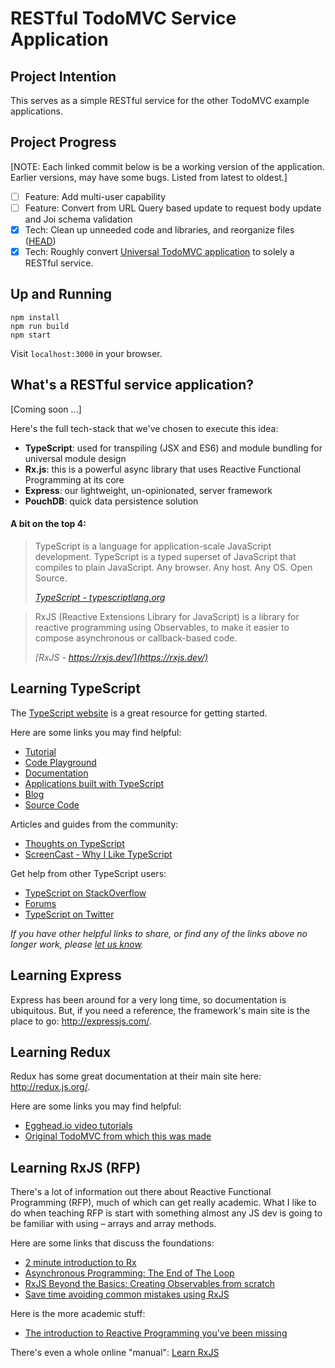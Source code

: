 # RESTful TodoMVC Service Application

## Project Intention

This serves as a simple RESTful service for the other TodoMVC example applications.

## Project Progress

[NOTE: Each linked commit below is be a working version of the application. Earlier versions, may have some bugs. Listed from latest to oldest.]

- [ ] Feature: Add multi-user capability
- [ ] Feature: Convert from URL Query based update to request body update and Joi schema validation
- [x] Tech: Clean up unneeded code and libraries, and reorganize files ([HEAD](https://github.com/cerebralideas/todomvc-server-rest-typescript))
- [x] Tech: Roughly convert [Universal TodoMVC application](https://github.com/cerebralideas/todomvc-universal-react-pouchdb) to solely a RESTful service.

## Up and Running

```
npm install
npm run build
npm start
```

Visit `localhost:3000` in your browser.

## What's a RESTful service application?

[Coming soon ...]

Here's the full tech-stack that we've chosen to execute this idea:

- **TypeScript**: used for transpiling (JSX and ES6) and module bundling for universal module design
- **Rx.js**: this is a powerful async library that uses Reactive Functional Programming at its core
- **Express**: our lightweight, un-opinionated, server framework
- **PouchDB**: quick data persistence solution

#### A bit on the top 4:

> TypeScript is a language for application-scale JavaScript development. TypeScript is a typed superset of JavaScript that compiles to plain JavaScript. Any browser. Any host. Any OS. Open Source.
>
> _[TypeScript - typescriptlang.org](http://typescriptlang.org)_

> RxJS (Reactive Extensions Library for JavaScript) is a library for reactive programming using Observables, to make it easier to compose asynchronous or callback-based code.
>
> _[RxJS - https://rxjs.dev/](https://rxjs.dev/)_

## Learning TypeScript

The [TypeScript website](http://typescriptlang.org) is a great resource for getting started.

Here are some links you may find helpful:

- [Tutorial](http://www.typescriptlang.org/Tutorial)
- [Code Playground](http://www.typescriptlang.org/Playground)
- [Documentation](https://github.com/Microsoft/TypeScript/wiki)
- [Applications built with TypeScript](http://www.typescriptlang.org/Samples)
- [Blog](http://blogs.msdn.com/b/typescript)
- [Source Code](https://github.com/Microsoft/TypeScript)

Articles and guides from the community:

- [Thoughts on TypeScript](http://www.nczonline.net/blog/2012/10/04/thoughts-on-typescript)
- [ScreenCast - Why I Like TypeScript](http://www.leebrimelow.com/why-i-like-typescripts)

Get help from other TypeScript users:

- [TypeScript on StackOverflow](http://stackoverflow.com/questions/tagged/typescript)
- [Forums](https://github.com/Microsoft/TypeScript/issues)
- [TypeScript on Twitter](http://twitter.com/typescriptlang)

_If you have other helpful links to share, or find any of the links above no longer work, please [let us know](https://github.com/tastejs/todomvc/issues)._

## Learning Express

Express has been around for a very long time, so documentation is ubiquitous. But, if you need a reference, the framework's main site is the place to go: http://expressjs.com/.

## Learning Redux

Redux has some great documentation at their main site here: http://redux.js.org/.

Here are some links you may find helpful:

- [Egghead.io video tutorials](https://egghead.io/series/getting-started-with-redux)
- [Original TodoMVC from which this was made](https://github.com/reactjs/redux/tree/master/examples/todomvc)

## Learning RxJS (RFP)

There's a lot of information out there about Reactive Functional Programming (RFP), much of which can get really academic. What I like to do when teaching RFP is start with something almost any JS dev is going to be familiar with using &ndash; arrays and array methods.

Here are some links that discuss the foundations:

- [2 minute introduction to Rx](https://medium.com/@andrestaltz/2-minute-introduction-to-rx-24c8ca793877)
- [Asynchronous Programming: The End of The Loop](https://egghead.io/courses/asynchronous-programming-the-end-of-the-loop)
- [RxJS Beyond the Basics: Creating Observables from scratch](https://egghead.io/courses/rxjs-beyond-the-basics-creating-observables-from-scratch)
- [Save time avoiding common mistakes using RxJS](https://egghead.io/courses/save-time-avoiding-common-mistakes-using-rxjs)

Here is the more academic stuff:

- [The introduction to Reactive Programming you've been missing](https://gist.github.com/staltz/868e7e9bc2a7b8c1f754)

There's even a whole online "manual": [Learn RxJS](https://www.learnrxjs.io/)
